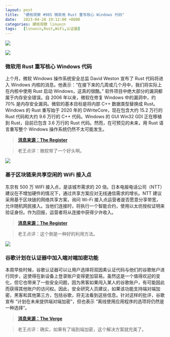 ```yaml
---
layout: post
title:	"硬核观察 #985 微软用 Rust 重写核心 Windows 代码"
date:	2023-04-28 19:12:00 +0800 
categories:	硬核观察 linuxcn 
tags:	[linuxcn,Rust,WiFi,认证器]
---
```



![](/Asserts/Images//attachment/album/202304/28/191054oj5o3yso3e3e3230.jpg)


![](/Asserts/Images//attachment/album/202304/28/191103pmirh20rgqvqcgri.jpg)


### 微软用 Rust 重写核心 Windows 代码


上个月，微软 Windows 操作系统安全总监 David Weston 宣布了 Rust 代码将进入 Windows 内核的消息。他表示：“在接下来的几周或几个月中，我们将实际上在内核中使用 Rust 启动 Windows，这真的很酷。” 软件项目中绝大部分的漏洞都属于内存安全错误。自 2006 年以来，微软在修复 Windows 中的漏洞中，约 70% 是内存安全漏洞。微软的基本目标是将内部 C++ 数据类型替换成 Rust。Windows 的 Rust 重写始于 2020 年的 DWriteCore，现在包含大约 15.2 万行的 Rust 代码和大约 9.6 万行的 C++ 代码。Windows 的 GUI Win32 GDI 正在移植到 Rust，目前已包含 3.6 万行的 Rust 代码。然而，在可预见的未来，用 Rust 语言重写整个 Windows 操作系统仍然不太可能发生。



> 
> **[消息来源：The Register](https://www.theregister.com/2023/04/27/microsoft_windows_rust/)**
> 
> 
> 



> 
> 老王点评：微软带了一个好头啊。
> 
> 
> 


![](/Asserts/Images//attachment/album/202304/28/191115pjvc58jnl7n7iiv6.jpg)


### 基于区块链来共享空闲的 WiFi 接入点


东京有 500 万 WIFI 接入点，是该城市需求的 20 倍。日本电报电话公司（NTT）建议在不增加硬件的情况下，通过共享方案应对无线通信需求的增长。NTT 建议采用基于区块链的网络共享方案，询问 Wi-Fi 接入点运营者是否愿意分享带宽，允许随机网民接入。当他们连接时，将执行一个智能合约，使用以太坊授权证明来验证身份。作为回报，运营者将从连接中获得少许收入。



> 
> **[消息来源：The Register](https://www.theregister.com/2023/04/27/ntt_network_sharing_blockchain/)**
> 
> 
> 



> 
> 老王点评：这个倒是一种好的利用方法。
> 
> 
> 


![](/Asserts/Images//attachment/album/202304/28/191130kmwhsc7uu3w1rpmu.jpg)


### 谷歌计划在认证器中加入端对端加密功能


本周早些时候，谷歌认证器可以让用户选择将双因素认证代码与他们的谷歌账户进行同步，这使得在新设备上登录账户变得更加容易。虽然这是一个值得欢迎的变化，但它也带来了一些安全问题，因为黑客如果闯入某人的谷歌账户，有可能因此而获得其他账户的访问权。因此，安全研究人员建议，如果该功能支持端对端加密，黑客和其他第三方，包括谷歌，将无法看到这些信息。针对这样的批评，谷歌宣布 “计划在未来提供端对端加密”，但也表示 “离线使用应用程序的选项将仍然是一种选择”。



> 
> **[消息来源：The Verge](https://www.theverge.com/2023/4/27/23700612/google-authenticator-end-to-end-encryption-e2ee)**
> 
> 
> 



> 
> 老王点评：确实，如果有了端到端加密，这个解决方案就完美了。
> 
> 
>
